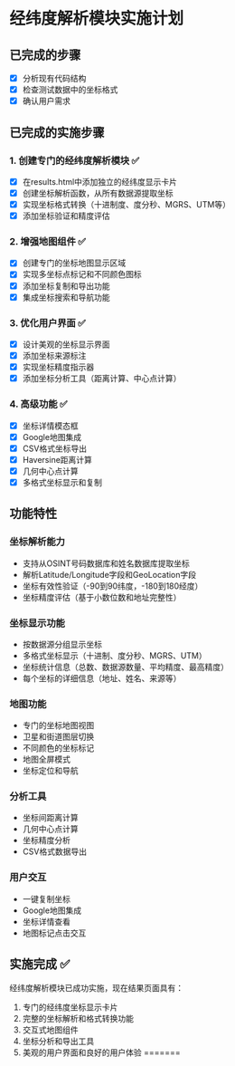 # 经纬度解析模块实施计划

## 已完成的步骤
- [x] 分析现有代码结构
- [x] 检查测试数据中的坐标格式
- [x] 确认用户需求

## 已完成的实施步骤

### 1. 创建专门的经纬度解析模块 ✅
- [x] 在results.html中添加独立的经纬度显示卡片
- [x] 创建坐标解析函数，从所有数据源提取坐标
- [x] 实现坐标格式转换（十进制度、度分秒、MGRS、UTM等）
- [x] 添加坐标验证和精度评估

### 2. 增强地图组件 ✅
- [x] 创建专门的坐标地图显示区域
- [x] 实现多坐标点标记和不同颜色图标
- [x] 添加坐标复制和导出功能
- [x] 集成坐标搜索和导航功能

### 3. 优化用户界面 ✅
- [x] 设计美观的坐标显示界面
- [x] 添加坐标来源标注
- [x] 实现坐标精度指示器
- [x] 添加坐标分析工具（距离计算、中心点计算）

### 4. 高级功能 ✅
- [x] 坐标详情模态框
- [x] Google地图集成
- [x] CSV格式坐标导出
- [x] Haversine距离计算
- [x] 几何中心点计算
- [x] 多格式坐标显示和复制

## 功能特性

### 坐标解析能力
- 支持从OSINT号码数据库和姓名数据库提取坐标
- 解析Latitude/Longitude字段和GeoLocation字段
- 坐标有效性验证（-90到90纬度，-180到180经度）
- 坐标精度评估（基于小数位数和地址完整性）

### 坐标显示功能
- 按数据源分组显示坐标
- 多格式坐标显示（十进制、度分秒、MGRS、UTM）
- 坐标统计信息（总数、数据源数量、平均精度、最高精度）
- 每个坐标的详细信息（地址、姓名、来源等）

### 地图功能
- 专门的坐标地图视图
- 卫星和街道图层切换
- 不同颜色的坐标标记
- 地图全屏模式
- 坐标定位和导航

### 分析工具
- 坐标间距离计算
- 几何中心点计算
- 坐标精度分析
- CSV格式数据导出

### 用户交互
- 一键复制坐标
- Google地图集成
- 坐标详情查看
- 地图标记点击交互

## 实施完成 ✅

经纬度解析模块已成功实施，现在结果页面具有：
1. 专门的经纬度坐标显示卡片
2. 完整的坐标解析和格式转换功能
3. 交互式地图组件
4. 坐标分析和导出工具
5. 美观的用户界面和良好的用户体验
=======

